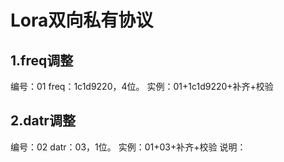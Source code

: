 # Lora双向私有协议

## 1.freq调整
编号：01 
freq：1c1d9220，4位。 
实例：01+1c1d9220+补齐+校验 

## 2.datr调整
编号：02 
datr：03，1位。 
实例：01+03+补齐+校验 
说明： 

